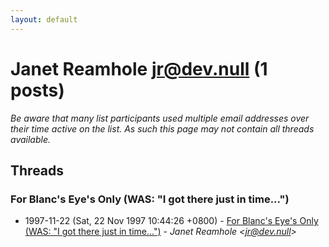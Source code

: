 ```yaml
---
layout: default
---
```


# Janet Reamhole <jr@dev.null> (1 posts)

_Be aware that many list participants used multiple email addresses over their time active on the list. As such this page may not contain all threads available._

## Threads

### For Blanc's Eye's Only  (WAS: "I got there just in time...")
+ 1997-11-22 (Sat, 22 Nov 1997 10:44:26 +0800) - [For Blanc's Eye's Only  (WAS: "I got there just in time...")](/archive/1997/11/79b10fe84af3a17899bf244496e2f2e27e4b9782fae9595571158e6995245ec8) - _Janet Reamhole \<jr@dev.null\>_

